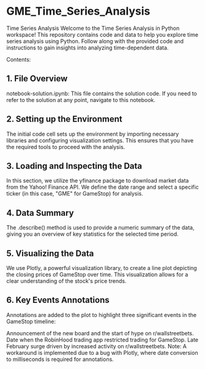 # GME_Time_Series_Analysis
Time Series Analysis 
Welcome to the Time Series Analysis in Python workspace! This repository contains code and data to help you explore time series analysis using Python. Follow along with the provided code and instructions to gain insights into analyzing time-dependent data.

Contents:
## 1. File Overview
notebook-solution.ipynb: This file contains the solution code. If you need to refer to the solution at any point, navigate to this notebook.
## 2. Setting up the Environment
The initial code cell sets up the environment by importing necessary libraries and configuring visualization settings. This ensures that you have the required tools to proceed with the analysis.

## 3. Loading and Inspecting the Data
In this section, we utilize the yfinance package to download market data from the Yahoo! Finance API. We define the date range and select a specific ticker (in this case, "GME" for GameStop) for analysis.

## 4. Data Summary
The .describe() method is used to provide a numeric summary of the data, giving you an overview of key statistics for the selected time period.

## 5. Visualizing the Data
We use Plotly, a powerful visualization library, to create a line plot depicting the closing prices of GameStop over time. This visualization allows for a clear understanding of the stock's price trends.

## 6. Key Events Annotations
Annotations are added to the plot to highlight three significant events in the GameStop timeline:

Announcement of the new board and the start of hype on r/wallstreetbets.
Date when the RobinHood trading app restricted trading for GameStop.
Late February surge driven by increased activity on r/wallstreetbets.
Note: A workaround is implemented due to a bug with Plotly, where date conversion to milliseconds is required for annotations.
